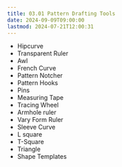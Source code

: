 ```yaml
---
title: 03.01 Pattern Drafting Tools
date: 2024-09-09T09:00:00
lastmod: 2024-07-21T12:00:31
---
```


- Hipcurve
- Transparent Ruler
- Awl
- French Curve
- Pattern Notcher
- Pattern Hooks
- Pins
- Measuring Tape
- Tracing Wheel
- Armhole ruler
- Vary Form Ruler
- Sleeve Curve
- L square
- T-Square
- Triangle
- Shape Templates
